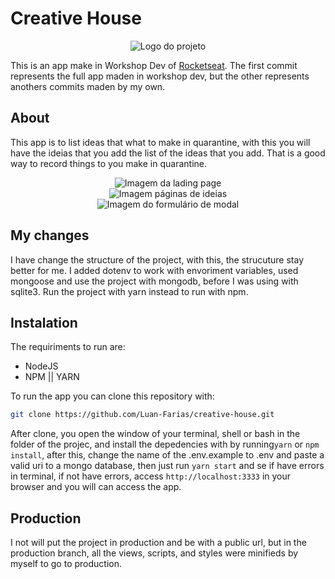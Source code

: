 # Creative House

<div align="center">
    <img src="https://lh5.googleusercontent.com/gBTXsj1QVdQXs0hjG4O2reeTTn9TjdnPvnGZpkJwGKIXKnj9QY9rGYod8OWVd-yfe2WiGezlclst_f8Pb7zr=w1920-h915" alt="Logo do projeto" />
</div>

This is an app make in Workshop Dev of <a href="https://rocketseat.com.br">Rocketseat</a>. The first commit represents the full app maden in workshop dev, but the other represents anothers commits maden by my own.

## About

This app is to list ideas that what to make in quarantine, with this you will have the ideias that you add the list of the ideas that you add. That is a good way to record things to you make in quarantine.

<div align="center">
    <img src="https://nz4usw.dm.files.1drv.com/y4mvN1r7m0PfN9AXXVYYqBuDcQ8f6uJQMJQWEHZwqGGSM2zkwiKOtY8FU9UEtQx2rfx-8eTIs_DjHk62CYDf5n0mxaz7gSriuZ5di56cumQmVwkM5WRhbw1ld6wRnfPEhzqEa8IcTRPD8ez0SGDmNa5Vt_nj8sQWmjp1J_0x6zgDkgoR2aX-GKAE9t3d-xpiRmV3X8Nxvf6gqqICueWnGzwoQ?width=1920&height=909&cropmode=none" alt="Imagem da lading page" />
</div>

<div align="center">
    <img src="https://ot4usw.dm.files.1drv.com/y4mxBl-aOc7BJPhAnOU_BU3iaz8m9nacrAxp-eKE9KfegKOG4BqVVZSc8AqUeR_ZkkvFLkJ_NrFmBHuLzIBOndtCjAS4jYrQ5JDAjkW2WXgPlnMpS4GJ8_DyZ2hIZiIsAhyWJ70-ZizqUkl2JDjYaPoYEv1BCYPb-KvaPykZQIUmsXhtR9eUanbHskaZQEy-Ds00sxPdjsyz2bJxTBADnIzXQ?width=1893&height=909&cropmode=none" alt="Imagem páginas de ideias" />
</div>

<div align="center">
    <img src="https://od4usw.dm.files.1drv.com/y4maFXQqv_Ezd7-fSCG-AqbWQAycWS-0JkP4xU2Wc7yJ-L8roiHNC2NXUDfIgsoYJbUDaAYIdaQTr5Ofsba593oGsv6ZThUspUVV_pv-Wjex2-hUSiy60K-N29kJWu-4HPytQKkd5xuVdi_Q29i5HahZxEzn1uPooyjVSIDduWRxqvnc9tVOewHMnxRbvbs2THe5XK73PGJhdA49F_2RsKnPQ?width=1920&height=909&cropmode=none" alt="Imagem do formulário de modal" />
</div>

## My changes

I have change the structure of the project, with this, the strucuture stay better for me. I added dotenv to work with envoriment variables, used mongoose and use the project with mongodb, before I was using with sqlite3. Run the project with yarn instead to run with npm.

## Instalation

The requiriments to run are:

- NodeJS
- NPM || YARN

To run the app you can clone this repository with:


```bash
git clone https://github.com/Luan-Farias/creative-house.git
```

After clone, you open the window of your terminal, shell or bash in the folder of the projec, and install the depedencies with by running`yarn` or `npm install`, after this, change the name of the .env.example to .env and paste a valid uri to a mongo database, then just run `yarn start` and se if have errors in terminal, if not have errors, access `http://localhost:3333` in your browser and you will can access the app.

## Production

I not will put the project in production and be with a public url, but in the production branch, all the views, scripts, and styles were minifieds by myself to go to production.
